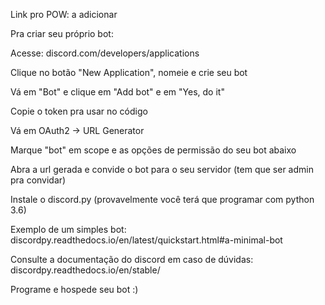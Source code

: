 Link pro POW: a adicionar

Pra criar seu próprio bot:

Acesse: discord.com/developers/applications

Clique no botão "New Application", nomeie e crie seu bot

Vá em "Bot" e clique em "Add bot" e em "Yes, do it"

Copie o token pra usar no código

Vá em OAuth2 -> URL Generator

Marque "bot" em scope e as opções de permissão do seu bot abaixo

Abra a url gerada e convide o bot para o seu servidor (tem que ser admin pra convidar)

Instale o discord.py (provavelmente você terá que programar com python 3.6)

Exemplo de um simples bot: discordpy.readthedocs.io/en/latest/quickstart.html#a-minimal-bot

Consulte a documentação do discord em caso de dúvidas: discordpy.readthedocs.io/en/stable/

Programe e hospede seu bot :)